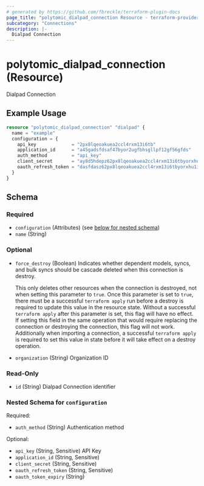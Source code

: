 ```yaml
---
# generated by https://github.com/fbreckle/terraform-plugin-docs
page_title: "polytomic_dialpad_connection Resource - terraform-provider-polytomic"
subcategory: "Connections"
description: |-
  Dialpad Connection
---
```


# polytomic_dialpad_connection (Resource)

Dialpad Connection

## Example Usage

```terraform
resource "polytomic_dialpad_connection" "dialpad" {
  name = "example"
  configuration = {
    api_key             = "2px8lqeoakuea2ccl4rxm13i6tb"
    application_id      = "a45gadsfdsaf47byor2ugfbhsgllpf12gf56gfds"
    auth_method         = "api_key"
    client_secret       = "ay8d5hdepz62px8lqeoakuea2ccl4rxm13i6tbyorxhu1i20kc8ruvksmzxq"
    oauth_refresh_token = "dasfdasz62px8lqeoakuea2ccl4rxm13i6tbyorxhu1i20kc8ruvksmzxq"
  }
}
```

<!-- schema generated by tfplugindocs -->
## Schema

### Required

- `configuration` (Attributes) (see [below for nested schema](#nestedatt--configuration))
- `name` (String)

### Optional

- `force_destroy` (Boolean) Indicates whether dependent models, syncs, and bulk syncs should be cascade
deleted when this connection is destroy.

  This only deletes other resources when the connection is destroyed, not when
setting this parameter to `true`. Once this parameter is set to `true`, there
must be a successful `terraform apply` run before a destroy is required to
update this value in the resource state. Without a successful `terraform apply`
after this parameter is set, this flag will have no effect. If setting this
field in the same operation that would require replacing the connection or
destroying the connection, this flag will not work. Additionally when importing
a connection, a successful `terraform apply` is required to set this value in
state before it will take effect on a destroy operation.
- `organization` (String) Organization ID

### Read-Only

- `id` (String) Dialpad Connection identifier

<a id="nestedatt--configuration"></a>
### Nested Schema for `configuration`

Required:

- `auth_method` (String) Authentication method

Optional:

- `api_key` (String, Sensitive) API Key
- `application_id` (String, Sensitive)
- `client_secret` (String, Sensitive)
- `oauth_refresh_token` (String, Sensitive)
- `oauth_token_expiry` (String)


